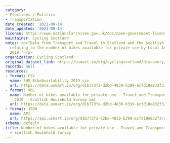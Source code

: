 ```yaml
---
category:
- Elections / Politics
- Transportation
date_created: '2021-09-14'
date_updated: '2021-09-14'
license: https://www.nationalarchives.gov.uk/doc/open-government-licence/version/3/
maintainer: Cycling Scotland
notes: <p>"Data from Transport and Travel in Scotland and the Scottish Household Survey
  relating to the number of bikes available for private use by Local Authority in
  2019."</p>
organization: Cycling Scotland
original_dataset_link: https://usmart.io/org/cyclingscotland/discovery/discovery-view-detail/0d94f83a-4b54-407c-89ae-6010ebd3ac8d
records: null
resources:
- format: CSV
  name: SHS_BikeAvailability_2019.csv
  url: https://data.usmart.io/org/d1b773fa-d2bd-4830-b399-ecfd18e832f3/resource?resourceGUID=614df944-323e-4899-b099-9da795a66f77
- format: XML
  name: Number of bikes available for private use - Travel and Transport Scotland
    2019 - Scottish Household Survey.xml
  url: https://data.usmart.io/org/d1b773fa-d2bd-4830-b399-ecfd18e832f3/resource?resourceGUID=14508826-0c68-4dce-beb9-01620d1b4c7c
- format: JSON
  name: API
  url: https://api.usmart.io/org/d1b773fa-d2bd-4830-b399-ecfd18e832f3/ae0b651b-ce85-42b8-a9b6-7423465de8f4/1/urql
schema: default
title: Number of bikes available for private use - Travel and Transport Scotland 2019
  - Scottish Household Survey
---
```

